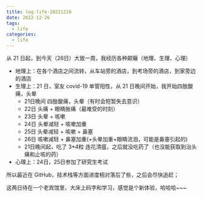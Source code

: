 ```yaml
---
title: log-life-20221226
date: 2022-12-26
tags:
  - life
categories:
  - life
---
```


从 21 日起，到今天（26日）大致一周，我经历各种颠簸（地理、生理、心理）

- 地理上：在各个酒店之间流转，从车站旁的酒店，到考场旁的酒店，到家旁边的酒店
- 生理上：21 日，室友 covid-19 单管阳性，从 21 日晚间开始，我开始四肢酸痛，头晕
  - 21日晚间 四肢酸痛，头晕（有时会短暂失去意识）
  - 22日 头痛 + 眼睛胀痛（最难受的时刻）
  - 23日 头晕 + 咳嗽
  - 24日 头晕减轻 + 咳嗽加重
  - 25日 头晕减轻 + 咳嗽 + 鼻塞
  - 26日 咳嗽减轻 + 鼻塞加重(+头晕加重+眼睛流泪，可能是鼻塞引起的)
  - 21日晚间起，吃了 3*4粒 连花清瘟，之后就没吃药了（也没能获取到治头痛和止咳的药）
- 心理上：24日，25日参加了研究生考试

所以最近在 GitHub，技术栈等方面进度相对落后了些，之后会尽快追赶；

这两日待在一个老宾馆里，大床上码字和学习，感觉是个新体验，哈哈哈~~~

<!--
Copyright © 2022,2023 [cc01cc](https://github.com/cc01cc)

本页面采用 [知识共享署名-非商业性使用 4.0 国际许可协议](http://creativecommons.org/licenses/by-nc/4.0/) 进行许可。

转载请注明原始地址：<https://github.com/cc01cc/cc01cc>
-->